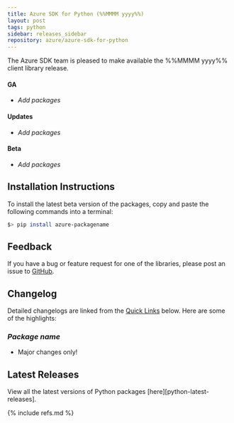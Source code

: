 ```yaml
---
title: Azure SDK for Python (%%MMMM yyyy%%)
layout: post
tags: python
sidebar: releases_sidebar
repository: azure/azure-sdk-for-python
---
```


The Azure SDK team is pleased to make available the %%MMMM yyyy%% client library release.

#### GA

- _Add packages_

#### Updates

- _Add packages_

#### Beta

- _Add packages_

## Installation Instructions

To install the latest beta version of the packages, copy and paste the following commands into a terminal:

```bash
$> pip install azure-packagename
```

## Feedback

If you have a bug or feature request for one of the libraries, please post an issue to [GitHub](https://github.com/azure/azure-sdk-for-python/issues).

## Changelog

Detailed changelogs are linked from the [Quick Links](#quick-links) below. Here are some of the highlights:

### _Package name_

- Major changes only!

## Latest Releases

View all the latest versions of Python packages [here][python-latest-releases].

{% include refs.md %}
